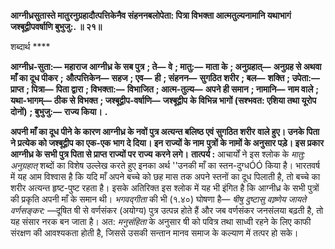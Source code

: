 **आग्नीध्रसुतास्ते मातुरनुग्रहादौत्पत्तिकेनैव संहननबलोपेता: पित्रा विभक्ता आत्मतुल्यनामानि यथाभागं** **जश्बूद्वीपवर्षाणि बुभुजु:. ॥ २१॥** 

शब्दार्थ **** 

**आग्नीध्र-सुता:—** **महाराज आग्नीध्र के सब पुत्र** **; ते—** **वे** **; मातु:—** **माता के** **; अनुग्रहात्—** **अनुग्रह से अथवा माँ का दूध पीकर** **;** **औत्पत्तिकेन—** **सहज** **; एव—** **ही** **; संहनन—** **सुगठित शरीर** **; बल—** **शक्ति** **; उपेता:—** **प्राप्त** **; पित्रा—** **पिता द्वारा** **; विभक्ता:—** **विभाजित** **; आत्म-तुल्य—** **अपने ही समान** **; नामानि—** **नाम वाले** **; यथा-भागम्—** **ठीक से विभक्त** **; जश्बूद्वीप-वर्षाणि—** **जश्बूद्वीप** **के विभिन्न भागों (सश्भवत: एशिया तथा यूरोप दोनों)** **; बुभुजु:—** **राज्य किया।** **.** 

**अपनी माँ का दूध पीने के कारण आग्नीध्र के नवों पुत्र अत्यन्त बलिष्ठ एवं सुगठित शरीर** **वाले हुए। उनके पिता ने प्रत्येक को जश्बूद्वीप का एक-एक भाग दे दिया। इन राज्यों के नाम** **पुत्रों के नामों के अनुसार पड़े। इस प्रकार आग्नीध्र के सभी पुत्र पिता से प्राप्त राज्यों पर राज्य** **करने लगे।** **तात्पर्य :** आचार्यों ने इस श्लोक के *मातु: अनुग्रहात्* शब्दों का विशेष उल्लेख करते हुए इनका अर्थ ''उनकी माँ का स्तन-दुग्धÓÓ किया है। भारतवर्ष में यह आम विश्वास है कि यदि माँ अपने बच्चे को छह मास तक अपने स्तनों का दूध पिलाती है, तो बच्चे का शरीर अत्यन्त हृष्ट-पुष्ट रहता है। इसके अतिरिक्त इस श्लोक में यह भी इंगित है कि आग्नीध्र के सभी पुत्रों की प्रकृति अपनी माँ के समान थी। *भगवद्गीता* की भी (१.४०) घोषणा है— *षीषु दुष्टासु वाष्र्णेय जायते वर्णसङ्कर:* —दूषित षी से वर्णसंकर (अयोग्य) पुत्र उत्पन्न होते हैं और जब वर्णसंकर जनसंलया बढ़ती है, तो यह संसार नरक बन जाता है। अत: *मनुसंहिता* के अनुसार षी को पवित्र तथा साध्वी रहने के लिए काफी संरक्षण की आवश्यकता होती है, जिससे उसकी सन्तान मानव समाज के कल्याण में तत्पर हो सके।  